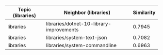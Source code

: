 | Topic (libraries) | Neighbor (libraries) | Similarity |
|-------------|-------------------|------------|
| libraries | libraries/dotnet-10-library-improvements | 0.7945 |
| libraries | libraries/system-text-json | 0.7082 |
| libraries | libraries/system-commandline | 0.6963 |
